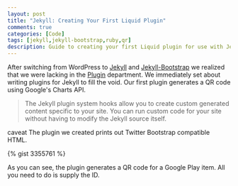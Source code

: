 ```yaml
---
layout: post
title: "Jekyll: Creating Your First Liquid Plugin"
comments: true
categories: [Code]
tags: [jekyll,jekyll-bootstrap,ruby,qr]
description: Guide to creating your first Liquid plugin for use with Jekyll.
---
```


After switching from WordPress to [Jekyll](http://xorcode.net/Pb1SBF) and [Jekyll-Bootstrap](http://xorcode.net/SjE0JM) we realized that we were lacking in the [Plugin](http://xorcode.net/NkqtRj) department. We immediately set about writing plugins for Jekyll to fill the void. Our first plugin generates a QR code using Google's Charts API.

<!--more-->

> The Jekyll plugin system hooks allow you to create custom generated content specific to your site. You can run custom code for your site without having to modify the Jekyll source itself.

<span class="label label-info">caveat</span> The plugin we created prints out Twitter Bootstrap compatible HTML.

{% gist 3355761 %}

As you can see, the plugin generates a QR code for a Google Play item. All you need to do is supply the ID.
